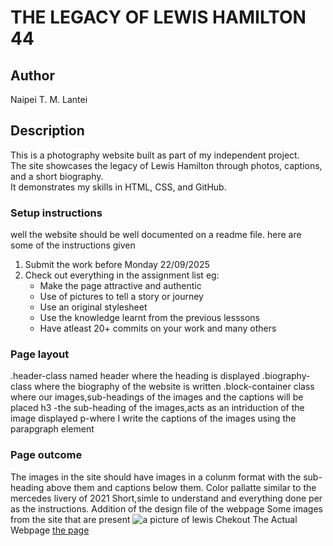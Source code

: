 # THE LEGACY OF LEWIS HAMILTON 44
## Author
Naipei T. M. Lantei
## Description
This is a photography website built as part of my independent project.  
The site showcases the legacy of Lewis Hamilton through photos, captions, and a short biography.  
It demonstrates my skills in HTML, CSS, and GitHub.
### Setup instructions
well the website should be well documented on a readme file.
here are some of the instructions given
1. Submit the work before Monday 22/09/2025
2. Check out everything in the assignment list eg:
    * Make the page attractive and authentic
    * Use of pictures to tell a story or journey
    * Use an original stylesheet 
    * Use the knowledge learnt from the previous lesssons
    * Have atleast 20+ commits on your work
    and many others
### Page layout
.header-class named header where the heading is displayed
.biography-class where the biography of the website is written
.block-container class where our images,sub-headings of the images and the captions will be placed
h3 -the sub-heading of the images,acts as an intriduction of the image displayed
p-where I write the captions of the images using the parapgraph element
### Page outcome
The images in the site should have images in a colunm format with the sub-heading above them and captions below them.
Color pallatte similar to the mercedes livery of 2021
Short,simle to understand and everything done per as the instructions.
Addition of the design file of the webpage
Some images from the site that are present
![a picture of lewis](/Assignment/images/lewis-hamilton-2025-met-gala-050525-d072191a2b074c2cb32c7c06ff20ebe6.jpg)
Chekout The Actual Webpage [the page](photography.html)
